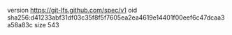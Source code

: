 version https://git-lfs.github.com/spec/v1
oid sha256:d41233abf31df03c35f8f5f7605ea2ea4619e14401f00eef6c47dcaa3a58a83c
size 543
